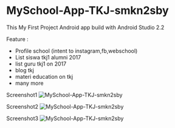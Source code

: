 # MySchool-App-TKJ-smkn2sby
This My First Project Android app
build with Android Studio 2.2

Feature :
- Profile school (intent to instagram,fb,webschool)
- List siswa tkj1 alumni 2017
- list guru tkj1 on 2017
- blog tkj
- materi education on tkj
- many more

Screenshot1
![MySchool-App-TKJ-smkn2sby](https://github.com/rokhimin/MySchool-App-TKJ-smkn2sby/blob/master/ss/whd1.jpg?raw=true)




Screenshot2
![MySchool-App-TKJ-smkn2sby](https://github.com/rokhimin/MySchool-App-TKJ-smkn2sby/blob/master/ss/whd2.jpg?raw=true)




Screenshot3
![MySchool-App-TKJ-smkn2sby](https://github.com/rokhimin/MySchool-App-TKJ-smkn2sby/blob/master/ss/whd3.jpg?raw=true)
